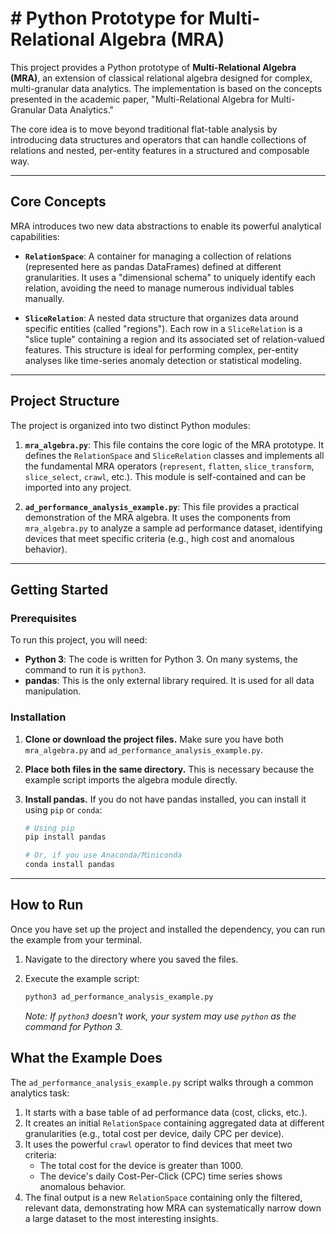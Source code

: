 # # Python Prototype for Multi-Relational Algebra (MRA)

This project provides a Python prototype of **Multi-Relational Algebra (MRA)**, an extension of classical relational algebra designed for complex, multi-granular data analytics. The implementation is based on the concepts presented in the academic paper, "Multi-Relational Algebra for Multi-Granular Data Analytics."

The core idea is to move beyond traditional flat-table analysis by introducing data structures and operators that can handle collections of relations and nested, per-entity features in a structured and composable way.

---

## Core Concepts

MRA introduces two new data abstractions to enable its powerful analytical capabilities:

-   **`RelationSpace`**: A container for managing a collection of relations (represented here as pandas DataFrames) defined at different granularities. It uses a "dimensional schema" to uniquely identify each relation, avoiding the need to manage numerous individual tables manually.

-   **`SliceRelation`**: A nested data structure that organizes data around specific entities (called "regions"). Each row in a `SliceRelation` is a "slice tuple" containing a region and its associated set of relation-valued features. This structure is ideal for performing complex, per-entity analyses like time-series anomaly detection or statistical modeling.

---

## Project Structure

The project is organized into two distinct Python modules:

1.  **`mra_algebra.py`**: This file contains the core logic of the MRA prototype. It defines the `RelationSpace` and `SliceRelation` classes and implements all the fundamental MRA operators (`represent`, `flatten`, `slice_transform`, `slice_select`, `crawl`, etc.). This module is self-contained and can be imported into any project.

2.  **`ad_performance_analysis_example.py`**: This file provides a practical demonstration of the MRA algebra. It uses the components from `mra_algebra.py` to analyze a sample ad performance dataset, identifying devices that meet specific criteria (e.g., high cost and anomalous behavior).

---

## Getting Started

### Prerequisites

To run this project, you will need:

-   **Python 3**: The code is written for Python 3. On many systems, the command to run it is `python3`.
-   **pandas**: This is the only external library required. It is used for all data manipulation.

### Installation

1.  **Clone or download the project files.** Make sure you have both `mra_algebra.py` and `ad_performance_analysis_example.py`.

2.  **Place both files in the same directory.** This is necessary because the example script imports the algebra module directly.

3.  **Install pandas.** If you do not have pandas installed, you can install it using `pip` or `conda`:

    ```bash
    # Using pip
    pip install pandas

    # Or, if you use Anaconda/Miniconda
    conda install pandas
    ```

---

## How to Run

Once you have set up the project and installed the dependency, you can run the example from your terminal.

1.  Navigate to the directory where you saved the files.
2.  Execute the example script:

    ```bash
    python3 ad_performance_analysis_example.py
    ```

    *Note: If `python3` doesn't work, your system may use `python` as the command for Python 3.*

## What the Example Does

The `ad_performance_analysis_example.py` script walks through a common analytics task:

1.  It starts with a base table of ad performance data (cost, clicks, etc.).
2.  It creates an initial `RelationSpace` containing aggregated data at different granularities (e.g., total cost per device, daily CPC per device).
3.  It uses the powerful `crawl` operator to find devices that meet two criteria:
    -   The total cost for the device is greater than 1000.
    -   The device's daily Cost-Per-Click (CPC) time series shows anomalous behavior.
4.  The final output is a new `RelationSpace` containing only the filtered, relevant data, demonstrating how MRA can systematically narrow down a large dataset to the most interesting insights.

